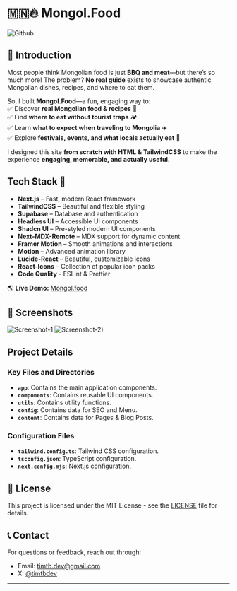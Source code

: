 # 🇲🇳🔥 Mongol.Food

![Github](https://github.com/user-attachments/assets/f38c9c6d-2c57-408f-9304-b7a2bc978ba5)

## 🚀 Introduction

Most people think Mongolian food is just **BBQ and meat**—but there’s so much more! The problem? **No real guide** exists to showcase authentic Mongolian dishes, recipes, and where to eat them.

So, I built **Mongol.Food**—a fun, engaging way to:  
✅ Discover **real Mongolian food & recipes** 🍲  
✅ Find **where to eat without tourist traps** 🏕️  
✅ Learn **what to expect when traveling to Mongolia** ✈️  
✅ Explore **festivals, events, and what locals actually eat** 🎉

I designed this site **from scratch with HTML & TailwindCSS** to make the experience **engaging, memorable, and actually useful**.

## Tech Stack 🚀

- **Next.js** – Fast, modern React framework
- **TailwindCSS** – Beautiful and flexible styling
- **Supabase** – Database and authentication
- **Headless UI** – Accessible UI components
- **Shadcn UI** – Pre-styled modern UI components
- **Next-MDX-Remote** – MDX support for dynamic content
- **Framer Motion** – Smooth animations and interactions
- **Motion** – Advanced animation library
- **Lucide-React** – Beautiful, customizable icons
- **React-Icons** – Collection of popular icon packs
- **Code Quality** - ESLint & Prettier

🌎 **Live Demo:** [Mongol.food](https://mongol.food)

## 📸 Screenshots

![Screenshot-1](https://github.com/user-attachments/assets/85e6651b-745b-41e6-be5f-b7ce06548633)
![Screenshot-2)](https://github.com/user-attachments/assets/9bb1caa3-f99c-4b9c-a2f5-933b7ee4af41)

## Project Details

### Key Files and Directories

- **`app`**: Contains the main application components.
- **`components`**: Contains reusable UI components.
- **`utils`**: Contains utility functions.
- **`config`**: Contains data for SEO and Menu.
- **`content`**: Contains data for Pages & Blog Posts.

### Configuration Files

- **`tailwind.config.ts`**: Tailwind CSS configuration.
- **`tsconfig.json`**: TypeScript configuration.
- **`next.config.mjs`**: Next.js configuration.

## 📝 License

This project is licensed under the MIT License - see the [LICENSE](LICENSE) file for details.

## 📞 Contact

For questions or feedback, reach out through:

- Email: timtb.dev@gmail.com
- X: [@timtbdev](https://x.com/timtbdev)

---
